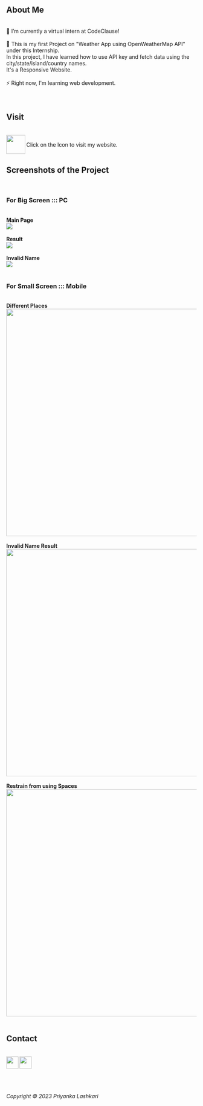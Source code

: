 
## About Me
<br> 
🔭 I’m currently a virtual intern at CodeClause! <br><br>
🚀 This is my first Project on "Weather App using OpenWeatherMap API" under this Internship. <br> In this project, I have learned how to use API key and fetch data using the city/state/island/country names. <br>It's a Responsive Website. <br><br>
⚡ Right now, I'm learning web development. <br>
<br><br>

## Visit 
<br>
<a href="https://pialashkari23.github.io/CodeClause-WeatherApp/">
<img align="left" src="https://github.com/pia-lashkari/CodeClause-WeatherApp/assets/139000789/bb5b4fa9-f891-474a-b850-76eeebab843b" height=50px>
</a>
<br> Click on the Icon to visit my website.
<br><br>

## Screenshots of the Project 
<br> 

### For Big Screen ::: PC

<br><b>Main Page</b><br>
<img src="https://github.com/pia-lashkari/CodeClause-WeatherApp/assets/139000789/2e5af22d-b4a4-4aab-a4bf-3994aafc8736">
<br><br>
<b>Result</b><br>
<img src="https://github.com/pia-lashkari/CodeClause-WeatherApp/assets/139000789/4b4c1c01-5af2-4eb7-b78a-0803efd3a527">
<br><br>
<b>Invalid Name</b><br>
<img src="https://github.com/pia-lashkari/CodeClause-WeatherApp/assets/139000789/91bbd2a7-4365-406d-8b4d-e0f5347f4f3b">
<br><br>

### For Small Screen ::: Mobile

<br><b>Different Places</b><br>
<img src="https://github.com/pia-lashkari/CodeClause-WeatherApp/assets/139000789/d347391c-70b6-4977-930c-2a9c14419a7e" height=600px>
<br><br>
<b>Invalid Name Result</b><br>
<img src="https://github.com/pia-lashkari/CodeClause-WeatherApp/assets/139000789/8a590218-f863-4a29-885c-fad9900a3765" height=600px>
<br><br>
<b> Restrain from using Spaces</b><br>
<img src="https://github.com/pia-lashkari/CodeClause-WeatherApp/assets/139000789/a99b2832-2421-41c2-8461-63f6389ae88e" height=600px>
<br><br>

## Contact 
<br>
<a href="https://www.instagram.com/pialashkari/">
<img align="left" src="https://github.com/pia-lashkari/CodeClause-WeatherApp/assets/139000789/7f62451e-f91c-4b5b-ab16-d4642bc8f380" height=32px>
</a>

<a href="https://www.linkedin.com/in/pialashkari23/">
<img align="left" src="https://github.com/pia-lashkari/CodeClause-WeatherApp/assets/139000789/d4f83a6e-eea0-45d5-8998-c78cfc4d2a7e" height=32px>
</a>


<br><br><br><br>

<i> Copyright &copy; 2023 Priyanka Lashkari </i>


 
